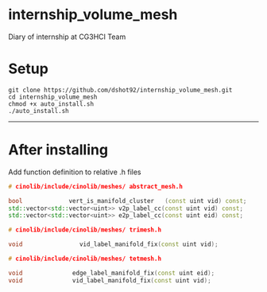 # internship_volume_mesh

Diary of internship at CG3HCI Team

# Setup

```
git clone https://github.com/dshot92/internship_volume_mesh.git
cd internship_volume_mesh
chmod +x auto_install.sh
./auto_install.sh
```



------



# After installing

Add function definition to relative .h files

```c++
# cinolib/include/cinolib/meshes/ abstract_mesh.h

bool             vert_is_manifold_cluster   (const uint vid) const;
std::vector<std::vector<uint>> v2p_label_cc(const uint vid) const;
std::vector<std::vector<uint>> e2p_label_cc(const uint eid) const;
```



```c++
# cinolib/include/cinolib/meshes/ trimesh.h

void                vid_label_manifold_fix(const uint vid);
```

```c++
# cinolib/include/cinolib/meshes/ tetmesh.h

void              edge_label_manifold_fix(const uint eid);
void              vid_label_manifold_fix(const uint vid);
```

